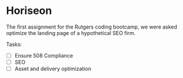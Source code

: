 # Horiseon

The first assignment for the Rutgers coding bootcamp, we were asked optimize the landing page of a hypothetical SEO firm.

Tasks:
-  [ ] Ensure 508 Compliance
-  [ ] SEO
-  [ ] Asset and delivery optimization
